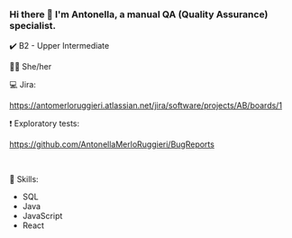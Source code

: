 ### Hi there 👋 I'm Antonella, a manual QA (Quality Assurance) specialist.

<!--
**AntonellaMerloRuggieri/AntonellaMerloRuggieri** is a ✨ _special_ ✨ repository because its `README.md` (this file) appears on your GitHub profile.

-->

✔️󠁧󠁢󠁥󠁮󠁧󠁿 B2 - Upper Intermediate

👩🏻‍ She/her

💻 Jira:

https://antomerloruggieri.atlassian.net/jira/software/projects/AB/boards/1

❗ Exploratory tests:

https://github.com/AntonellaMerloRuggieri/BugReports

<br>

📝 Skills:
- SQL
- Java
- JavaScript
- React

